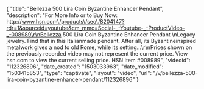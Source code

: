 {
    "title": "Bellezza 500 Lira Coin Byzantine Enhancer Pendant",
    "description": "For More Info or to Buy Now: http:\/\/www.hsn.com\/products\/seo\/8204147?rdr=1&sourceid=youtube&cm_mmc=Social-_-Youtube-_-ProductVideo-_-008989\r\nBellezza 500 Lira Coin Byzantine Enhancer Pendant \nLegacy jewelry. Find that in this Italianmade pendant. After all, its Byzantineinspired metalwork gives a nod to old Rome, while its setting...\r\nPrices shown on the previously recorded video may not represent the current price.  View hsn.com to view the current selling price. HSN Item #008989",
    "videoid": "112326896",
    "date_created": "1503033963",
    "date_modified": "1503415853",
    "type": "captivate",
    "layout": "video",
    "url": "\/v\/bellezza-500-lira-coin-byzantine-enhancer-pendant\/112326896"
}
